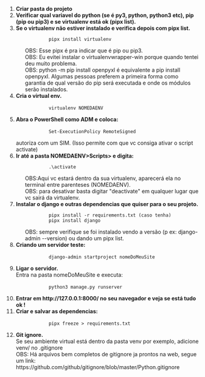<ol type="1">
	<li><b>Criar pasta do projeto</b>
	</li>
	<li><strong>Verificar qual variavel do python (se é py3, python, python3 etc), pip (pip ou pip3) e se virtualenv está ok (pipx list).</strong>
	</li>
	<li> <strong>Se o virtualenv não estiver instalado e verifica depois com pipx list.</strong><br>
		<code>
			pipx install virtualenv
		</code>
        <br>
		<ul>
			OBS: Esse pipx é pra indicar que é pip ou pip3.
        </ul>
        <ul>
			OBS: Eu evitei instalar o virtualenvwrapper-win porque quando tentei deu muito
			problema.
        </ul>
        <ul>
			OBS:	python -m pip install openpyxl  é equivalente a pip install openpyxl. 
			Algumas pessoas preferem a primeira forma como garantia de qual versão do pip 
			será executada e onde os módulos serão instalados.
        </ul>
	</li>
	<li><strong>Cria o virtual env. </strong><br>
        <code>
		    virtualenv NOMEDAENV 
        </code>
	</li>
	<li><strong>Abra o PowerShell como ADM e coloca: </strong> <br>
		<code>
			Set-ExecutionPolicy RemoteSigned
		</code><br>
		autoriza com um SIM. (Isso permite com que vc consiga ativar o script activate)
	</li>
	<li><strong>Ir até a pasta NOMEDAENV>Scripts> e digita:</strong><br>
		<code>
			.\activate
		</code><br>
        <ul>
		OBS:Aqui vc estará dentro da sua virtualenv, aparecerá ela no terminal 
		entre parenteses (NOMEDAENV).
        </ul>
        <ul>
		OBS: para desativar basta digitar "deactivate" em qualquer lugar 
		que vc sairá da virtualenv.
        </ul>
	</li>
	<li><strong>Instalar o django e outras dependencias que quiser para o seu projeto. </strong><br>
		<code>
			pipx install -r requirements.txt (caso tenha)
			pipx install django
		</code><br>
        <ul>
		    OBS: sempre verifique se foi instalado vendo a versão (p ex: django-admin --version) ou dando um pipx list.
        </ul>
	</li>
	<li><strong> Criando um servidor teste: </strong><br>
		<code>
			django-admin startproject nomeDoMeuSite
		</code>
	</li>
	<li><strong>Ligar o servidor. </strong><br>
		Entra na pasta nomeDoMeuSite e executa:<br>
		<code>
			python3 manage.py runserver
		</code>
	</li>
	<li><strong>Entrar em http://127.0.0.1:8000/ no seu navegador e veja se está tudo ok ! </strong> </li>
	<li><strong>Criar e salvar as dependencias: </strong> <br>
		<code>
			pipx freeze > requirements.txt
		</code>
	</li>
	<li><strong>Git ignore.</strong><br>
		Se seu ambiente virtual está dentro da pasta venv por exemplo, 
		adicione venv/ no .gitignore <br>
		OBS: Há arquivos bem completos de gitignore ja prontos na web, segue um link:
		https://github.com/github/gitignore/blob/master/Python.gitignore
	</li>

</ol>